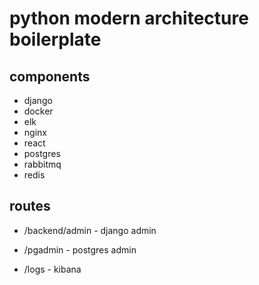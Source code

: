 # python modern architecture boilerplate

## components

* django
* docker
* elk
* nginx
* react
* postgres
* rabbitmq
* redis

## routes

* /backend/admin - django admin

* /pgadmin - postgres admin

* /logs - kibana

